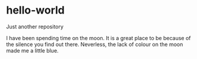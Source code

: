 # hello-world
Just another repository

I have been spending time on the moon. It is a great place to be because of the silence you find out there.
Neverless, the lack of colour on the moon made me a little blue.
